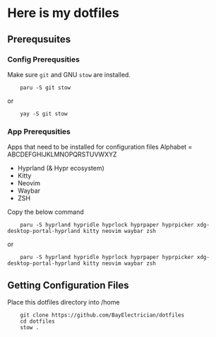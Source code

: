 # Here is my dotfiles
## Prerequsuites
### Config Prerequsities
Make sure `git` and GNU `stow` are installed.
```
    paru -S git stow
```
or
```
    yay -S git stow
```
### App Prerequsities
Apps that need to be installed for configuration files
Alphabet = ABCDEFGHIJKLMNOPQRSTUVWXYZ
- Hyprland (& Hypr ecosystem)
- Kitty
- Neovim
- Waybar
- ZSH

Copy the below command
```
    paru -S hyprland hypridle hyprlock hyprpaper hyprpicker xdg-desktop-portal-hyprland kitty neovim waybar zsh
```
or 
```
    paru -S hyprland hypridle hyprlock hyprpaper hyprpicker xdg-desktop-portal-hyprland kitty neovim waybar zsh
```
## Getting Configuration Files
Place this dotfiles directory into /home
```
    git clone https://github.com/BayElectrician/dotfiles
    cd dotfiles
    stow .
```
